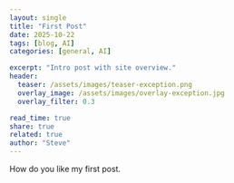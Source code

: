 ```yaml
---
layout: single
title: "First Post"
date: 2025-10-22
tags: [blog, AI]
categories: [general, AI]

excerpt: "Intro post with site overview."
header:
  teaser: /assets/images/teaser-exception.png
  overlay_image: /assets/images/overlay-exception.jpg
  overlay_filter: 0.3

read_time: true
share: true
related: true
author: "Steve"
---
```


How do you like my first post.

